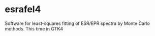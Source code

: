 # esrafel4
Software for least-squares fitting of ESR/EPR spectra by Monte Carlo methods. This time in GTK4
